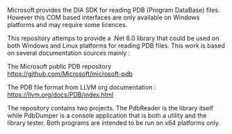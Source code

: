 Microsoft provides the DIA SDK for reading PDB (Program DataBase) files. However
this COM based interfaces are only available on Windows platforms and may require
some licences.

This repository attemps to provide a .Net 6.0 library that could be used on both
Windows and Linux platforms for reading PDB files. This work is based on several
documentation sources mainly :

The Microsoft public PDB repository
https://github.com/Microsoft/microsoft-pdb

The PDB file format from LLVM org documentation :
https://llvm.org/docs/PDB/index.html

The repository contains two projects. The PdbReader is the library itself while
PdbDumper is a console application that is both a utility and the library tester.
Both programs are intended to be run on x64 platforms only.